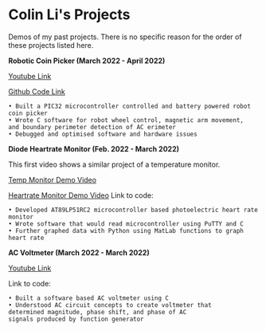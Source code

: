 # Colin Li's Projects
Demos of my past projects. 
There is no specific reason for the order of these projects listed here.

**Robotic Coin Picker (March 2022 - April 2022)**

[Youtube Link](https://youtu.be/euFSMJPZnGc)

[Github Code Link](https://github.com/colinli02/Projects/tree/main/Robot_Base_Final)

```
• Built a PIC32 microcontroller controlled and battery powered robot coin picker
• Wrote C software for robot wheel control, magnetic arm movement, 
and boundary perimeter detection of AC erimeter
• Debugged and optimised software and hardware issues
```

**Diode Heartrate Monitor (Feb. 2022 - March 2022)**

This first video shows a similar project of a temperature monitor.

[Temp Monitor Demo Video](https://youtu.be/DtizvK82OfQ)

[Heartrate Monitor Demo Video](https://youtu.be/MpQabdz20nY)
Link to code:

```
• Developed AT89LP51RC2 microcontroller based photoelectric heart rate monitor
• Wrote software that would read microcontroller using PuTTY and C
• Further graphed data with Python using MatLab functions to graph heart rate
```
**AC Voltmeter (March 2022 - March 2022)**

[Youtube Link](https://youtu.be/pHFQ8-BD4R0)

Link to code:
```
• Built a software based AC voltmeter using C
• Understood AC circuit concepts to create voltmeter that 
determined magnitude, phase shift, and phase of AC
signals produced by function generator
```
